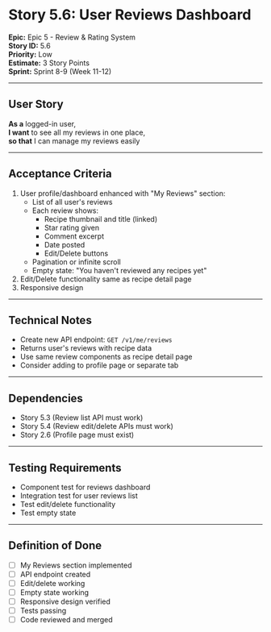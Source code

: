 # Story 5.6: User Reviews Dashboard

**Epic:** Epic 5 - Review & Rating System  
**Story ID:** 5.6  
**Priority:** Low  
**Estimate:** 3 Story Points  
**Sprint:** Sprint 8-9 (Week 11-12)

---

## User Story

**As a** logged-in user,  
**I want** to see all my reviews in one place,  
**so that** I can manage my reviews easily

---

## Acceptance Criteria

1. User profile/dashboard enhanced with "My Reviews" section:
   - List of all user's reviews
   - Each review shows:
     - Recipe thumbnail and title (linked)
     - Star rating given
     - Comment excerpt
     - Date posted
     - Edit/Delete buttons
   - Pagination or infinite scroll
   - Empty state: "You haven't reviewed any recipes yet"
2. Edit/Delete functionality same as recipe detail page
3. Responsive design

---

## Technical Notes

- Create new API endpoint: `GET /v1/me/reviews`
- Returns user's reviews with recipe data
- Use same review components as recipe detail page
- Consider adding to profile page or separate tab

---

## Dependencies

- Story 5.3 (Review list API must work)
- Story 5.4 (Review edit/delete APIs must work)
- Story 2.6 (Profile page must exist)

---

## Testing Requirements

- Component test for reviews dashboard
- Integration test for user reviews list
- Test edit/delete functionality
- Test empty state

---

## Definition of Done

- [ ] My Reviews section implemented
- [ ] API endpoint created
- [ ] Edit/delete working
- [ ] Empty state working
- [ ] Responsive design verified
- [ ] Tests passing
- [ ] Code reviewed and merged
